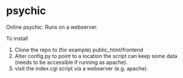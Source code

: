 # psychic
Online psychic: Runs on a webserver.

To install
<ol>
<li> Clone the repo to (for example) public_html/frontend
<li> Alter config.py to point to a location the script can keep some data (needs to be accessible if running as apache).
<li> visit the index.cgi script via a webserver (e.g. apache).
</ol>
